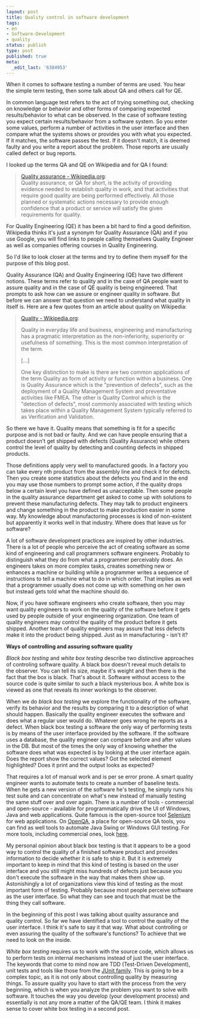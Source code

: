 ```yaml
---
layout: post
title: Quality control in software development
tags:
- en
- Software-Development
- quality
status: publish
type: post
published: true
meta:
  _edit_last: '6384953'
---
```

<p>When it comes to software testing a number of terms are used. You hear the simple term testing, then some talk about QA and others call for QE. </p>

<p>In common language test refers to the act of trying something out, checking on knowledge or behavior and other forms of comparing expected results/behavior to what can be observed. In the case of software testing you expect certain results/behavior from a software system. So you enter some values, perform a number of activities in the user interface and then compare what the systems shows or provides you with what you expected. If it matches, the software passes the test. If it doesn't match, it is deemed faulty and you write a report about the problem. Those reports are usually called defect or bug reports.</p>

<p>I looked up the terms QA and QE on Wikipedia and for QA I found:</p>

<blockquote><a href="http://en.wikipedia.org/wiki/Quality_assurance">Quality assurance - Wikipedia.org</a>:<br>
Quality assurance, or QA for short, is the activity of providing evidence needed to establish quality in work, and that activities that require good quality are being performed effectively. All those planned or systematic actions necessary to provide enough confidence that a product or service will satisfy the given requirements for quality.
</blockquote>

<p>For Quality Engineering (QE) it has been a bit hard to find a good definition. Wikipedia thinks it's just a synonym for Quality Assurance (QA) and if you use Google, you will find links to people calling themselves Quality Engineer as well as companies offering courses in Quality Engineering.</p>

<p>So I'd like to look closer at the terms and try to define them myself for the purpose of this blog post.</p>

<p>Quality Assurance (QA) and Quality Engineering (QE) have two different notions. These terms refer to quality and in the case of QA people want to assure quality and in the case of QE quality is being engineered. That prompts to ask how can we assure or engineer quality in software. But before we can answer that question we need to understand what quality in itself is. Here are a few quotes from an article about quality on Wikipedia:</p>

<blockquote><a href="http://en.wikipedia.org/wiki/Quality">Quality - Wikipedia.org</a>:<br>
<p>Quality in everyday life and business, engineering and manufacturing has a pragmatic interpretation as the non-inferiority, superiority or usefulness of something. This is the most common interpretation of the term.</p>
<p>[...]</p>
<p>One key distinction to make is there are two common applications of the term Quality as form of activity or function within a business. One is Quality Assurance which is the "prevention of defects", such as the deployment of a Quality Management System and preventative activities like FMEA. The other is Quality Control which is the "detection of defects", most commonly associated with testing which takes place within a Quality Management System typically referred to as Verification and Validation.</p>
</blockquote>

<p>So there we have it. Quality means that something is fit for a specific purpose and is not bad or faulty. And we can have people ensuring that a product doesn't get shipped with defects (Quality Assurance) while others control the level of quality by detecting and counting defects in shipped products.</p>

<p>Those definitions apply very well to manufactured goods. In a factory you can take every nth product from the assembly line and check it for defects. Then you create some statistics about the defects you find and in the end you may use those numbers to prompt some action, if the quality drops below a certain level you have defined as unacceptable. Then some people in the quality assurance department get asked to come up with solutions to prevent these manufacturing defects. They may talk to product engineers and change something in the product to make production easier in some way. My knowledge about manufactoring processes is kind of non-existent but apparently it works well in that industry. Where does that leave us for software?</p>

<p>A lot of software development practices are inspired by other industries. There is a lot of people who perceive the act of creating software as some kind of engineering and call programmers software engineers. Probably to distinguish what they do from what a programmer perceivably does. An engineers takes on more complex tasks, creates something new or enhances a machine or building while a programmer writes a sequence of instructions to tell a machine what to do in which order. That implies as well that a programmer usually does not come up with something on her own but instead gets told what the machine should do.</p>

<p>Now, if you have software engineers who create software, then you may want quality engineers to work on the quality of the software before it gets used by people outside of your engineering organization. One team of quality engineers may control the quality of the product before it gets shipped. Another team of quality engineers may assure that less defects make it into the product being shipped. Just as in manufacturing - isn't it?</p>

<p><strong>Ways of controlling and assuring software quality</strong></p>

<p><em>Black box testing</em> and <em>white box testing</em> describe two distinctive approaches of controling software quality. A black box doesn't reveal much details to the observer. You can tell its size, maybe it's weight and then there is the fact that the box is black. That's about it. Software without access to the source code is quite similar to such a black mysterious box. A white box is viewed as one that reveals its inner workings to the observer.</p>

<p>When we do <em>black box testing</em> we explore the functionality of the software, verify its behavior and the results by comparing it to a description of what should happen. Basically the quality engineer executes the software and does what a regular user would do. Whatever goes wrong he reports as a defect. When black box testing a software the only way of performing tests is by means of the user interface provided by the software. If the software uses a database, the quality engineer can compare before and after values in the DB. But most of the times the only way of knowing whether the software does what was expected is by looking at the user interface again. Does the report show the correct values? Got the selected element highlighted? Does it print and the output looks as expected?</p>

<p>That requires a lot of manual work and is per se error prone. A smart quality engineer wants to automate tests to create a number of baseline tests. When he gets a new version of the software he's testing, he simply runs his test suite and can concentrate on what's new instead of manually testing the same stuff over and over again. There is a number of tools - commercial and open-source - available for programmatically drive the UI of Windows, Java and web applications. Quite famous is the open-source tool <a href="http://selenium.openqa.org/">Selenium</a> for web applications. On <a href="http://www.openqa.org/">OpenQA</a>, a place for open-source QA tools, you can find as well tools to automate Java Swing or Windows GUI testing. For more tools, including commercial ones, look <a href="http://www.java2s.com/Product/Java/Testing/UI-Test.htm">here</a>.</p>

<p>My personal opinion about black box testing is that it appears to be a good way to control the quality of a finished software product and provides information to decide whether it is safe to ship it. But it is extremely important to keep in mind that this kind of testing is based on the user interface and you still might miss hundreds of defects just because you don't execute the software in the way that makes them show up. Astonishingly a lot of organizations view this kind of testing as the most important form of testing. Probably because most people perceive software as the user interface. So what they can see and touch that must be the thing they call software.</p>

<p>In the beginning of this post I was talking about quality assurance and quality control. So far we have identified a tool to control the quality of the user interface. I think it's safe to say it that way. What about controlling or even assuring the quality of the software's functions? To achieve that we need to look on the inside.</p>

<p><em>White box testing</em> requires us to work with the source code, which allows us to perform tests on internal mechanisms instead of just the user interface. The keywords that come to mind now are TDD (Test-Driven Development), unit tests and tools like those from the <a href="http://www.junit.org/">JUnit family</a>. This is going to be a complex topic, as it is not only about controlling quality by measuring things. To assure quality you have to start with the process from the very beginning, which is when you analyze the problem you want to solve with software. It touches the way you develop (your development process) and essentially is not any more a matter of the QA/QE team. I think it makes sense to cover white box testing in a second post.</p>
